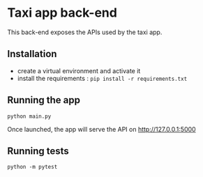 # Taxi app back-end

This back-end exposes the APIs used by the taxi app.

## Installation

- create a virtual environment and activate it
- install the requirements : `pip install -r requirements.txt`

## Running the app

```shell script
python main.py
```

Once launched, the app will serve the API on http://127.0.0.1:5000

## Running tests

```shell script
python -m pytest
```
